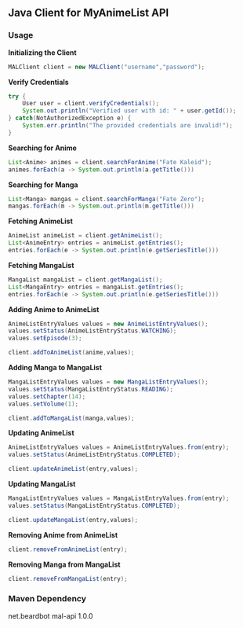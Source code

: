 ## Java Client for MyAnimeList API

### Usage

**Initializing the Client**

```java
MALClient client = new MALClient("username","password");
```

**Verify Credentials**
```java
try {
    User user = client.verifyCredentials();
    System.out.println("Verified user with id: " + user.getId());
} catch(NotAuthorizedException e) {
    System.err.println("The provided credentials are invalid!");
}
```

**Searching for Anime**
```java
List<Anime> animes = client.searchForAnime("Fate Kaleid");
animes.forEach(a -> System.out.println(a.getTitle()))
```

**Searching for Manga**
```java
List<Manga> mangas = client.searchForManga("Fate Zero");
mangas.forEach(m -> System.out.println(m.getTitle()))
```

**Fetching AnimeList**
```java
AnimeList animeList = client.getAnimeList();
List<AnimeEntry> entries = animeList.getEntries();
entries.forEach(e -> System.out.println(e.getSeriesTitle()))
```

**Fetching MangaList**
```java
MangaList mangaList = client.getMangaList();
List<MangaEntry> entries = mangaList.getEntries();
entries.forEach(e -> System.out.println(e.getSeriesTitle()))
```

**Adding Anime to AnimeList**
```java
AnimeListEntryValues values = new AnimeListEntryValues();
values.setStatus(AnimeListEntryStatus.WATCHING);
values.setEpisode(3);

client.addToAnimeList(anime,values);
```

**Adding Manga to MangaList**
```java
MangaListEntryValues values = new MangaListEntryValues();
values.setStatus(MangaListEntryStatus.READING);
values.setChapter(14);
values.setVolume(1);

client.addToMangaList(manga,values);
```

**Updating AnimeList**
```java
AnimeListEntryValues values = AnimeListEntryValues.from(entry);
values.setStatus(AnimeListEntryStatus.COMPLETED);

client.updateAnimeList(entry,values);
```

**Updating MangaList**
```java
MangaListEntryValues values = MangaListEntryValues.from(entry);
values.setStatus(MangaListEntryStatus.COMPLETED);

client.updateMangaList(entry,values);
```

**Removing Anime from AnimeList**
```java
client.removeFromAnimeList(entry);
```

**Removing Manga from MangaList**
```java
client.removeFromMangaList(entry);
```

### Maven Dependency
<dependency>
    <groupId>net.beardbot</groupId>
    <artifactId>mal-api</artifactId>
    <version>1.0.0</version>
</dependency>
